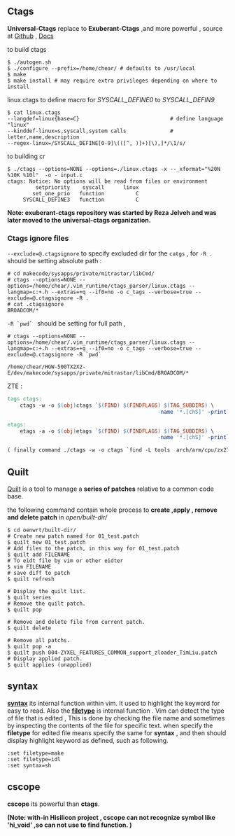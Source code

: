 ##  Ctags

**Universal-Ctags** replace to **Exuberant-Ctags**  ,and more powerful , source at [Github](<https://github.com/ universal-ctags/ctags>) , [Docs](<http://docs.ctags.io/en/latest/news.html?highlight=macro#defining-a-macro-in-cpreprocessor-input>)

to build ctags

```shell
$ ./autogen.sh
$ ./configure --prefix=/home/chear/ # defaults to /usr/local
$ make
$ make install # may require extra privileges depending on where to install
```



linux.ctags to define macro for *SYSCALL_DEFINE0*  to *SYSCALL_DEFIN9*

```shell
$ cat linux.ctags
--langdef=linux{base=C}								# define language "linux"
--kinddef-linux=s,syscall,system calls				# letter,name,description
--regex-linux=/SYSCALL_DEFINE[0-9]\(([^, )]+)[\),]*/\1/s/   
```

to building cr



```shell
$ ./ctags --options=NONE --options=./linux.ctags -x --_xformat="%20N %10K %10l"  -o - input.c
ctags: Notice: No options will be read from files or environment
         setpriority    syscall      linux
        set_one_prio   function          C
     SYSCALL_DEFINE3   function          C
```

**Note:  exuberant-ctags repository was started by Reza Jelveh and was later moved to the universal-ctags organization.**



### Ctags ignore files

``--exclude=@.ctagsignore``  to specify excluded dir for the ``catgs``  , for ``-R .``  should be setting absolute path :

```shell
# cd makecode/sysapps/private/mitrastar/libCmd/
# ctags --options=NONE --options=/home/chear/.vim_runtime/ctags_parser/linux.ctags --langmap=c:+.h --extras=+q --if0=no -o c_tags --verbose=true --exclude=@.ctagsignore -R .
# cat .ctagsignore
BROADCOM/* 
```

``-R `pwd` `` should be setting for full path ,

```shell
# ctags --options=NONE --options=/home/chear/.vim_runtime/ctags_parser/linux.ctags --langmap=c:+.h --extras=+q --if0=no -o c_tags --verbose=true --exclude=@.ctagsignore -R `pwd`

/home/chear/HGW-500TX2X2-E/dev/makecode/sysapps/private/mitrastar/libCmd/BROADCOM/*
```

ZTE :

```Makefile
tags ctags:
	ctags -w -o $(obj)ctags `$(FIND) $(FINDFLAGS) $(TAG_SUBDIRS) \
                                                -name '*.[chS]' -print`

etags:
    etags -a -o $(obj)etags `$(FIND) $(FINDFLAGS) $(TAG_SUBDIRS) \
                                                -name '*.[chS]' -print`

( finally command ./ctags -w -o ctags `find -L tools  arch/arm/cpu/zx279128s/ arch/arm/lib/ common/ drivers/crypto/ drivers/i2c/ drivers/mtd/ drivers/mtd/nand/ drivers/mtd/spi/ drivers/net/ drivers/net/phy/ drivers/rtc/ drivers/serial/ drivers/spi/ drivers/usb/ulpi/ lib/libfdt/ lib/ lib/lzma/ lib/lzo/ lib/zlib/ net/ board/zxic/zx279128sevb/ include -name '*.[chS]' -print` )
```





## Quilt

[Quilt](<http://savannah.nongnu.org/projects/quilt>) is a tool to manage a **series of patches** relative to a common code base.

the following command contain whole process to **create ,apply , remove and delete patch** in *open/built-dir/* 

```shell
$ cd oenwrt/built-dir/
# Create new patch named for 01_test.patch
$ quilt new 01_test.patch
# Add files to the patch, in this way for 01_test.patch
$ quilt add FILENAME
# To eidt file by vim or other eidter
$ vim FILENAME
# save diff to patch
$ quilt refresh

# Display the quilt list.
$ quilt series
# Remove the quilt patch.
$ quilt pop

# Remove and delete file from current patch.
$ quilt delete

# Remove all patchs.
$ quilt pop -a
$ quilt push 004-ZYXEL_FEATURES_COMMON_support_zloader_TimLiu.patch
# Display applied patch.
$ quilt applies (unapplied)
```



## syntax
**[syntax](<http://vimcdoc.sourceforge.net/doc/syntax.html#:syn-include>)** its internal function within vim.  It used to highlight the keyword for easy to read.  Also the **[filetype](<http://vimcdoc.sourceforge.net/doc/filetype.html#remove-filetype>)** is internal function . Vim can detect the type of file that is edited , This is done by checking the  file name and sometimes by inspecting the contents of the file for specific text. when specify the **filetype**  for edited file means  specify the same for **syntax** , and then should display highlight keyword as defined, such as following.

```vim
:set filetype=make
:set filetype=idl
:set syntax=sh
```



## cscope

**cscope** its powerful than **ctags**.

**(Note: with-in Hisilicon project , cscope  can not recognize symbol like 'hi_void' ,so can not use to find function. )**

